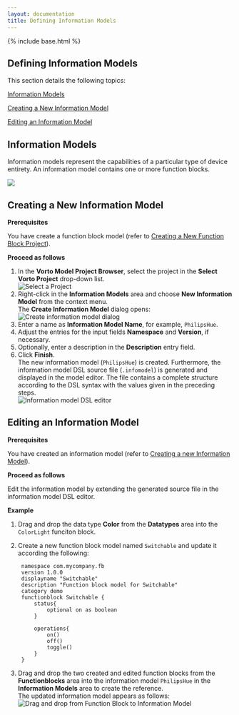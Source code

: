 ```yaml
---
layout: documentation
title: Defining Information Models
---
```

{% include base.html %}

## Defining Information Models

This section details the following topics:

[Information Models](#information-models)  

[Creating a New Information Model](#creating-a-new-information-model)  

[Editing an Information Model](#editing-an-information-model)  

## Information Models

Information models represent the capabilities of a particular type of device entirety. An information model contains one or more function blocks.

<div class="thumb5">
<a title="Defining a Information Model" data-rel="prettyPhoto" href="https://youtu.be/MJI74NuYTw4&width=1500&height=1000" rel="prettyPhoto" >
<img src="{{ $base}}/img/documentation/defineinfo.jpg"  class="box-img img-responsive zoom1">
<i class="fa fa-play-circle fa-5 play-icon"></i>
</a>
</div>

## Creating a New Information Model

**Prerequisites**  

You have create a function block model (refer to [Creating a New Function Block Project]({{base}}/documentation/editors/functionblock.html#creating-a-new-function-block)).

**Proceed as follows**

1. In the **Vorto Model Project Browser**, select the project in the **Select Vorto Project** drop-down list.  
   ![Select a Project]({{base}}/img/documentation/vorto_select_vorto_project.png)  
2. Right-click in the **Information Models** area and choose **New Information Model** from the context menu.  
   The **Create Information Model** dialog opens:  
   ![Create information model dialog]({{base}}/img/documentation/m2m_tc_create_information_model_dialog.png)
3. Enter a name as **Information Model Name**, for example, `PhilipsHue`.  
4. Adjust the entries for the input fields **Namespace** and **Version**, if necessary.
5. Optionally, enter a description in the **Description** entry field.
6. Click **Finish**.  
   The new information model (`PhilipsHue`) is created. Furthermore, the information model DSL source file (`.infomodel`) is generated and displayed in the model editor. The file contains a complete structure according to the DSL syntax with the values given in the preceding steps.  
   ![Information model DSL editor]({{base}}/img/documentation/m2m_tc_information_model_dsl_editor.png)

## Editing an Information Model

**Prerequisites**

You have created an information model (refer to [Creating a new Information Model](#creating-a-new-information-model)).

**Proceed as follows**

Edit the information model by extending the generated source file in the information model DSL editor.

**Example**

1. Drag and drop the data type **Color** from the **Datatypes** area into the `ColorLight` funciton block.
2. Create a new function block model named `Switchable` and update it according the following:  

		namespace com.mycompany.fb
		version 1.0.0
		displayname "Switchable"
		description "Function block model for Switchable"
		category demo	
		functionblock Switchable {
			status{ 
				optional on as boolean
			}
		
			operations{
				on()
				off()
				toggle()
			}
		}

3. Drag and drop the two created and edited function blocks from the **Functionblocks** area into the information model `PhilipsHue` in the **Information Models** area to create the reference.  
   The updated information model appears as follows:
   ![Drag and drop from Function Block to Information Model]({{base}}/img/documentation/m2m_tc_drag_drop_function_block_to_information_model.png)  
